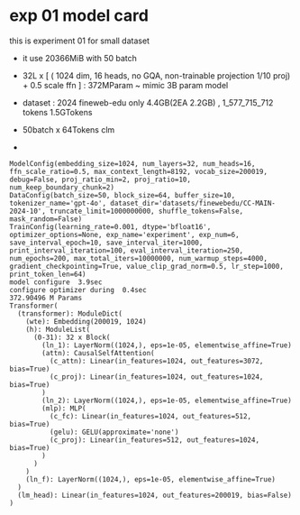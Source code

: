 # exp 01 model card

this is experiment 01 for small dataset
- it use 20366MiB with 50 batch
- 32L x [ ( 1024 dim, 16 heads, no GQA, non-trainable projection 1/10 proj)  + 0.5 scale ffn ] : 372MParam ~ mimic 3B param model
- dataset : 2024 fineweb-edu only 4.4GB(2EA 2.2GB) ,  1_577_715_712 tokens   1.5GTokens 

-  50batch x 64Tokens clm
- 
```
ModelConfig(embedding_size=1024, num_layers=32, num_heads=16, ffn_scale_ratio=0.5, max_context_length=8192, vocab_size=200019, debug=False, proj_ratio_min=2, proj_ratio=10, num_keep_boundary_chunk=2)
DataConfig(batch_size=50, block_size=64, buffer_size=10, tokenizer_name='gpt-4o', dataset_dir='datasets/finewebedu/CC-MAIN-2024-10', truncate_limit=1000000000, shuffle_tokens=False, mask_random=False)
TrainConfig(learning_rate=0.001, dtype='bfloat16', optimizer_options=None, exp_name='experiment', exp_num=6, save_interval_epoch=10, save_interval_iter=1000, print_interval_iteration=100, eval_interval_iteration=250, num_epochs=200, max_total_iters=10000000, num_warmup_steps=4000, gradient_checkpointing=True, value_clip_grad_norm=0.5, lr_step=1000, print_token_len=64)
model configure  3.9sec
configure optimizer during  0.4sec
372.90496 M Params
Transformer(
  (transformer): ModuleDict(
    (wte): Embedding(200019, 1024)
    (h): ModuleList(
      (0-31): 32 x Block(
        (ln_1): LayerNorm((1024,), eps=1e-05, elementwise_affine=True)
        (attn): CausalSelfAttention(
          (c_attn): Linear(in_features=1024, out_features=3072, bias=True)
          (c_proj): Linear(in_features=1024, out_features=1024, bias=True)
        )
        (ln_2): LayerNorm((1024,), eps=1e-05, elementwise_affine=True)
        (mlp): MLP(
          (c_fc): Linear(in_features=1024, out_features=512, bias=True)
          (gelu): GELU(approximate='none')
          (c_proj): Linear(in_features=512, out_features=1024, bias=True)
        )
      )
    )
    (ln_f): LayerNorm((1024,), eps=1e-05, elementwise_affine=True)
  )
  (lm_head): Linear(in_features=1024, out_features=200019, bias=False)
)
```

